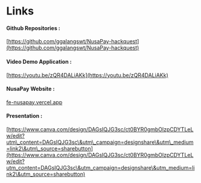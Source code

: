 # Links

#### **Github Repositories :**&#x20;

[https://github.com/ggalangswt/NusaPay-hackquest](https://github.com/ggalangswt/NusaPay-hackquest)

#### **Video Demo Application :**&#x20;

[https://youtu.be/zQR4DALiAKk](https://youtu.be/zQR4DALiAKk)

#### NusaPay Website :

[fe-nusapay.vercel.app](https://fe-nusapay.vercel.app/)

#### Presentation :

&#x20;[https://www.canva.com/design/DAGsIQJG3sc/ct0BYR0gmbOlzpCDYTLeLw/edit?utm\_content=DAGsIQJG3sc\&utm\_campaign=designshare\&utm\_medium=link2\&utm\_source=sharebutton](https://www.canva.com/design/DAGsIQJG3sc/ct0BYR0gmbOlzpCDYTLeLw/edit?utm_content=DAGsIQJG3sc\&utm_campaign=designshare\&utm_medium=link2\&utm_source=sharebutton)
